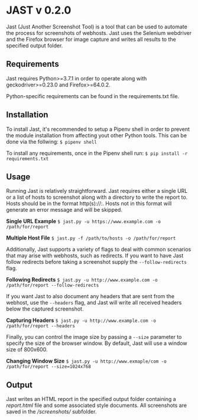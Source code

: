 JAST v 0.2.0
============
Jast (Just Another Screenshot Tool) is a tool that can be used to automate the 
process for screenshots of webhosts. Jast uses the Selenium webdriver and the
Firefox browser for image capture and writes all results to the specified output
folder.

Requirements
------------
Jast requires Python>=3.7.1 in order to operate along with geckodriver>=0.23.0
and Firefox>=64.0.2.

Python-specific requirements can be found in the requirements.txt file.

Installation
------------
To install Jast, it's recommended to setup a Pipenv shell in order to prevent
the module installation from affecting yout other Python tools. This can be done
via the follwing:
`$ pipenv shell`

To install any requirements, once in the Pipenv shell run:
`$ pip install -r requirements.txt`

Usage
-----
Running Jast is relatively straightforward. Jast requires either a single URL or
a list of hosts to screenshot along with a directory to write the report to.
Hosts should be in the format http(s)://<host>:<port>. Hosts not in this format
will generate an error message and will be skipped.

**Single URL Example**
`$ jast.py -u https://www.example.com -o /path/for/report`

**Multiple Host File**
`$ jast.py -f /path/to/hosts -o /path/for/report`

Additionally, Jast supports a variety of flags to deal with common scenarios
that may arise with webhosts, such as redirects. If you want to have Jast follow
redirects before taking a screenshot supply the `--follow-redirects` flag.

**Following Redirects**
`$ jast.py -u http://www.example.com -o /path/for/report --follow-redirects`

If you want Jast to also document any headers that are sent from the webhost, 
use the `--headers` flag, and Jast will write all received headers below the
captured screenshot.

**Capturing Headers**
`$ jast.py -u http://www.example.com -o /path/for/report --headers`

Finally, you can control the image size by passing a `--size` parameter to 
specify the size of the browser window. By default, Jast will use a window size
of 800x600.

**Changing Window Size**
`$ jast.py -u http://www.exmaple/com -o /path/for/report --size=1024x768`

Output
------
Jast writes an HTML report in the specified output folder containing a 
*report.html* file and some associated style documents. All screenshots are
saved in the */screenshots/* subfolder.

